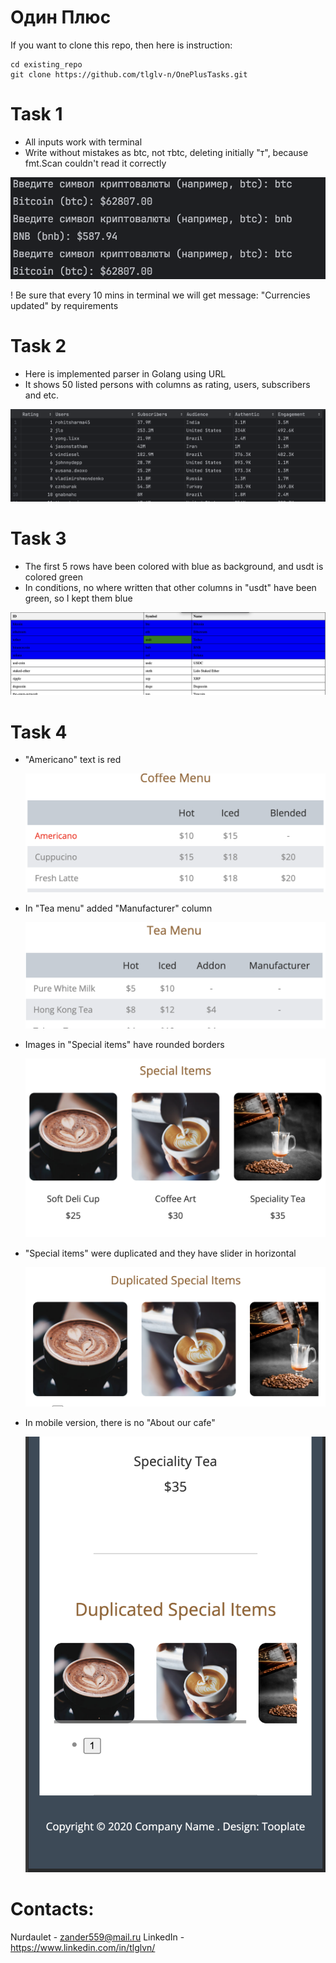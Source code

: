 # Один Плюс
 
If you want to clone this repo, then here is instruction:
```
cd existing_repo
git clone https://github.com/tlglv-n/OnePlusTasks.git
```

# Task 1

- All inputs work with terminal
- Write without mistakes as btc, not тbtc, deleting initially "т", because fmt.Scan couldn't read it correctly

![Images Alt Text](Assets/1.png)

! Be sure that every 10 mins in terminal we will get message: "Currencies updated" by requirements

# Task 2

- Here is implemented parser in Golang using URL
- It shows 50 listed persons with columns as rating, users, subscribers and etc.

![Images Alt Text](Assets/2.png)


# Task 3

- The first 5 rows have been colored with blue as background, and usdt is colored green
- In conditions, no where written that other columns in "usdt" have been green, so I kept them blue

![Images Alt Text](Assets/3.png)

# Task 4

- "Americano" text is red
  
  ![Images Alt Text](Assets/4.png)
- In "Tea menu" added "Manufacturer" column
  
  ![Images Alt Text](Assets/5.png)
- Images in "Special items" have rounded borders
  
  ![Images Alt Text](Assets/6.png)
- "Special items" were duplicated and they have slider in horizontal
  
  ![Images Alt Text](Assets/7.png)
- In mobile version, there is no "About our cafe"
  
  ![Images Alt Text](Assets/8.png)


# Contacts:
Nurdaulet - zander559@mail.ru
LinkedIn - https://www.linkedin.com/in/tlglvn/





